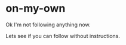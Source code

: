 # on-my-own
 Ok I'm not following anything now.
 
 Lets see if you can follow without instructions.
